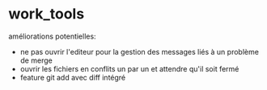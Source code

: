 # work_tools

améliorations potentielles:
- ne pas ouvrir l'editeur pour la gestion des messages liés à un problème de merge
- ouvrir les fichiers en conflits un par un et attendre qu'il soit fermé
- feature git add avec diff intégré
